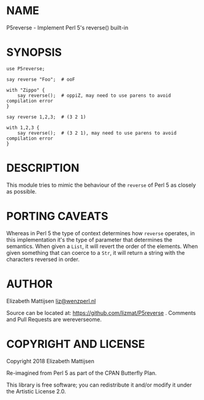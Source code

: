NAME
====

P5reverse - Implement Perl 5's reverse() built-in

SYNOPSIS
========

    use P5reverse;

    say reverse "Foo";  # ooF

    with "Zippo" {
        say reverse();  # oppiZ, may need to use parens to avoid compilation error
    }

    say reverse 1,2,3;  # (3 2 1)

    with 1,2,3 {
        say reverse();  # (3 2 1), may need to use parens to avoid compilation error
    }

DESCRIPTION
===========

This module tries to mimic the behaviour of the `reverse` of Perl 5 as closely as possible.

PORTING CAVEATS
===============

Whereas in Perl 5 the type of context determines how `reverse` operates, in this implementation it's the type of parameter that determines the semantics. When given a `List`, it will revert the order of the elements. When given something that can coerce to a `Str`, it will return a string with the characters reversed in order.

AUTHOR
======

Elizabeth Mattijsen <liz@wenzperl.nl>

Source can be located at: https://github.com/lizmat/P5reverse . Comments and Pull Requests are wereverseome.

COPYRIGHT AND LICENSE
=====================

Copyright 2018 Elizabeth Mattijsen

Re-imagined from Perl 5 as part of the CPAN Butterfly Plan.

This library is free software; you can redistribute it and/or modify it under the Artistic License 2.0.

